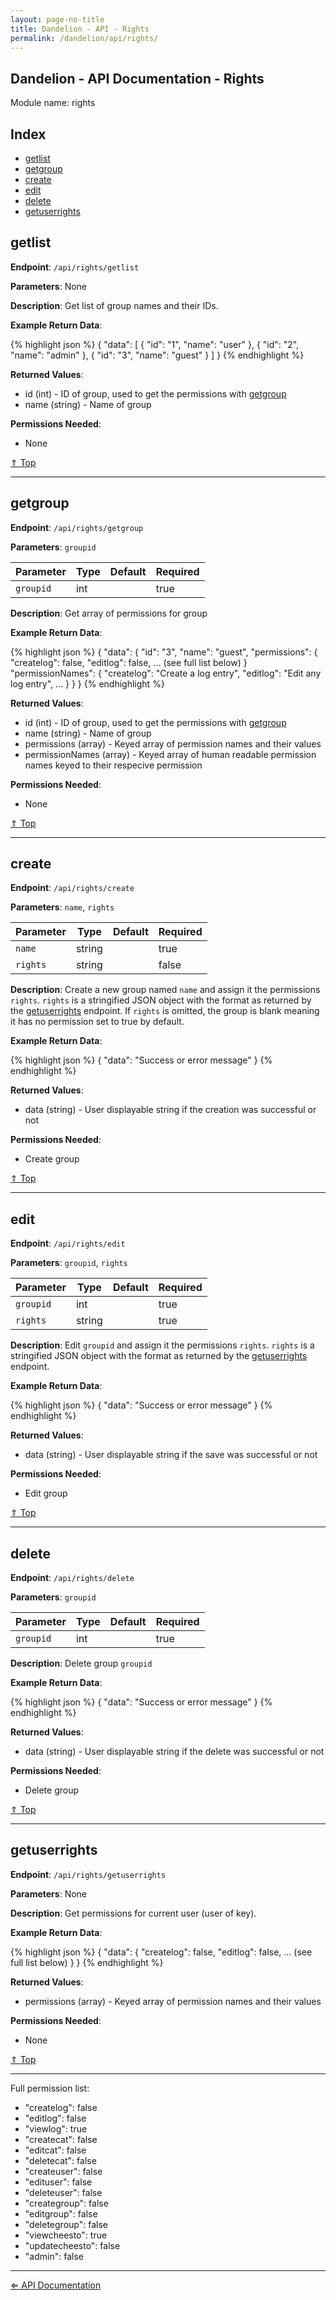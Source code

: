 ```yaml
---
layout: page-no-title
title: Dandelion - API - Rights
permalink: /dandelion/api/rights/
---
```


Dandelion - API Documentation - Rights
--------------------------------------

Module name: rights

Index
-----

- [getlist](#getlist)
- [getgroup](#getgroup)
- [create](#create)
- [edit](#edit)
- [delete](#delete)
- [getuserrights](#getuserrights)

getlist
-------

**Endpoint**: `/api/rights/getlist`

**Parameters**: None

**Description**: Get list of group names and their IDs.

**Example Return Data**:

{% highlight json %}
{
	"data": [
		{
			"id": "1",
			"name": "user"
		},
		{
			"id": "2",
			"name": "admin"
		},
		{
			"id": "3",
			"name": "guest"
		}
	]
}
{% endhighlight %}

**Returned Values**:

- id (int) - ID of group, used to get the permissions with [getgroup](#getgroup)
- name (string) - Name of group

**Permissions Needed**:

- None

[&#8657; Top](#index)

* * * * *

getgroup
--------

**Endpoint**: `/api/rights/getgroup`

**Parameters**: `groupid`

| Parameter     | Type   | Default | Required |
|---------------|--------|---------|----------|
| `groupid`     | int    |         | true     |

**Description**: Get array of permissions for group

**Example Return Data**:

{% highlight json %}
{
	"data": {
		"id": "3",
		"name": "guest",
		"permissions": {
			"createlog": false,
			"editlog": false,
			... (see full list below)
		}
		"permissionNames": {
			"createlog": "Create a log entry",
			"editlog": "Edit any log entry",
			...
		}
	}
}
{% endhighlight %}

**Returned Values**:

- id (int) - ID of group, used to get the permissions with [getgroup](#getgroup)
- name (string) - Name of group
- permissions (array) - Keyed array of permission names and their values
- permissionNames (array) - Keyed array of human readable permission names keyed to their respecive permission

**Permissions Needed**:

- None

[&#8657; Top](#index)

* * * * *

create
------

**Endpoint**: `/api/rights/create`

**Parameters**: `name`, `rights`

| Parameter     | Type   | Default | Required |
|---------------|--------|---------|----------|
| `name`        | string |         | true     |
| `rights`      | string |         | false    |

**Description**: Create a new group named `name` and assign it the permissions `rights`. `rights` is a stringified JSON object with the format as returned by the [getuserrights](#getuserrights) endpoint. If `rights` is omitted, the group is blank meaning it has no permission set to true by default.

**Example Return Data**:

{% highlight json %}
{
	"data": "Success or error message"
}
{% endhighlight %}

**Returned Values**:

- data (string) - User displayable string if the creation was successful or not

**Permissions Needed**:

- Create group

[&#8657; Top](#index)

* * * * *

edit
----

**Endpoint**: `/api/rights/edit`

**Parameters**: `groupid`, `rights`

| Parameter     | Type   | Default | Required |
|---------------|--------|---------|----------|
| `groupid`     | int    |         | true     |
| `rights`      | string |         | true     |

**Description**: Edit `groupid` and assign it the permissions `rights`. `rights` is a stringified JSON object with the format as returned by the [getuserrights](#getuserrights) endpoint.

**Example Return Data**:

{% highlight json %}
{
	"data": "Success or error message"
}
{% endhighlight %}

**Returned Values**:

- data (string) - User displayable string if the save was successful or not

**Permissions Needed**:

- Edit group

[&#8657; Top](#index)

* * * * *

delete
------

**Endpoint**: `/api/rights/delete`

**Parameters**: `groupid`

| Parameter     | Type   | Default | Required |
|---------------|--------|---------|----------|
| `groupid`     | int    |         | true     |

**Description**: Delete group `groupid`

**Example Return Data**:

{% highlight json %}
{
	"data": "Success or error message"
}
{% endhighlight %}

**Returned Values**:

- data (string) - User displayable string if the delete was successful or not

**Permissions Needed**:

- Delete group

[&#8657; Top](#index)

* * * * *

getuserrights
-------------

**Endpoint**: `/api/rights/getuserrights`

**Parameters**: None

**Description**: Get permissions for current user (user of key).

**Example Return Data**:

{% highlight json %}
{
	"data": {
		"createlog": false,
		"editlog": false,
		... (see full list below)
	}
}
{% endhighlight %}

**Returned Values**:

- permissions (array) - Keyed array of permission names and their values

**Permissions Needed**:

- None

[&#8657; Top](#index)

* * * * *

Full permission list:

- "createlog": false
- "editlog": false
- "viewlog": true
- "createcat": false
- "editcat": false
- "deletecat": false
- "createuser": false
- "edituser": false
- "deleteuser": false
- "creategroup": false
- "editgroup": false
- "deletegroup": false
- "viewcheesto": true
- "updatecheesto": false
- "admin": false

* * * * *

[&#8656; API Documentation](/dandelion/api)

